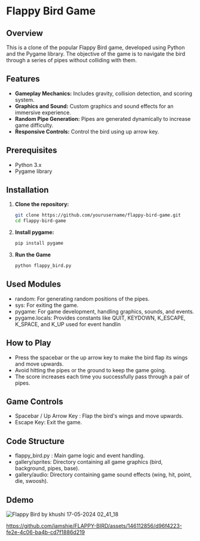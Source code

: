 # Flappy Bird Game

## Overview

This is a clone of the popular Flappy Bird game, developed using Python and the Pygame library. The objective of the game is to navigate the bird through a series of pipes without colliding with them.

## Features

- **Gameplay Mechanics:** Includes gravity, collision detection, and scoring system.
- **Graphics and Sound:** Custom graphics and sound effects for an immersive experience.
- **Random Pipe Generation:** Pipes are generated dynamically to increase game difficulty.
- **Responsive Controls:** Control the bird using up arrow key.

## Prerequisites

- Python 3.x
- Pygame library

## Installation

1. **Clone the repository:**
   ```sh
   git clone https://github.com/yourusername/flappy-bird-game.git
   cd flappy-bird-game

 2.   **Install pygame:**
      ```sh
      pip install pygame

 3. **Run the Game**
    ```sh
    python flappy_bird.py


## Used Modules
  - random: For generating random positions of the pipes.
 - sys: For exiting the game.
 - pygame: For game development, handling graphics, sounds, and events.
 - pygame.locals: Provides constants like QUIT, KEYDOWN, K_ESCAPE, K_SPACE, and K_UP used for event handlin    

## How to Play

-   Press the spacebar or the up arrow key to make the bird flap its wings and move upwards.
 -  Avoid hitting the pipes or the ground to keep the game going.
 - The score increases each time you successfully pass through a pair of pipes.
 ## Game Controls
  -  Spacebar / Up Arrow Key : Flap the bird's wings and move upwards.
 -  Escape Key: Exit the game.    

  ## Code Structure
  - flappy_bird.py : Main game logic and event handling.
  - gallery/sprites: Directory containing all game graphics (bird, background, pipes, base).
  - gallery/audio: Directory containing game sound effects (wing, hit, point, die, swoosh).
 ## Ddemo
   ![Flappy Bird by khushi 17-05-2024 02_41_18](https://github.com/iamshie/FLAPPY-BIRD/assets/146112856/0f9adac9-c4ac-4ca7-87b8-4b3a126d1c98)

  
https://github.com/iamshie/FLAPPY-BIRD/assets/146112856/d96f4223-fe2e-4c06-ba4b-cd7f1886d219









